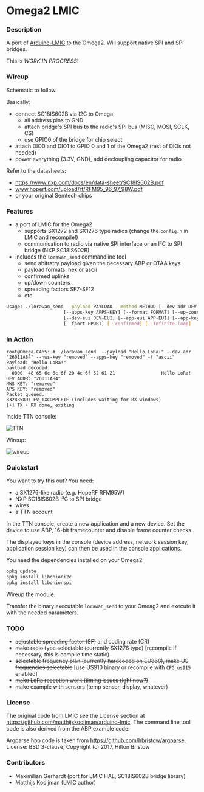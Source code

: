 # Omega2 LMIC

### Description

A port of [Arduino-LMIC](https://github.com/matthijskooijman/arduino-lmic) to the Omega2. Will support native SPI and SPI bridges.

This is *WORK IN PROGRESS*!

### Wireup

Schematic to follow.

Basically:
* connect SC18IS602B via I2C to Omega
   * all address pins to GND
   * attach bridge's SPI bus to the radio's SPI bus (MISO, MOSI, SCLK, CS)
   * use GPIO0 of the bridge for chip select
* attach DIO0 and DIO1 to GPIO 0 and 1 of the Omega2 (rest of DIOs not needed)
* power everything (3.3V, GND), add decloupling capacitor for radio

Refer to the datasheets:
* https://www.nxp.com/docs/en/data-sheet/SC18IS602B.pdf
* www.hoperf.com/upload/rf/RFM95_96_97_98W.pdf
* or your original Semtech chips

### Features

* a port of LMIC for the Omega2
  * supports SX1272 and SX1276 type radios  (change the `config.h` in LMIC and recompile!)
  * communication to radio via native SPI interface or an I²C to SPI bridge (NXP SC18IS602B)
* includes the `lorawan_send` commandline tool 
  * send abitratry payload given the necessary ABP or OTAA keys
  * payload formats: hex or ascii 
  * confirmed uplinks 
  * up/down counters 
  * spreading factors SF7-SF12
  * etc
  
```sh
Usage: ./lorawan_send --payload PAYLOAD --method METHOD [--dev-adr DEV-ADR] [--nws-key NWS-KEY] 
                     [--apps-key APPS-KEY] [--format FORMAT] [--up-counter UP-COUNTER] [--down-counter DOWN-COUNTER] 
                     [--dev-eui DEV-EUI] [--app-eui APP-EUI] [--app-key APP-KEY] [--spreading-factor SPREADING-FACTOR] 
                     [--fport FPORT] [--confirmed] [--infinite-loop]
```

### In Action

```
root@Omega-C465:~# ./lorawan_send  --payload "Hello LoRa!" --dev-adr "26011A84" --nws-key "removed" --apps-key "removed" -f "ascii"
Payload: "Hello LoRa!"
payload decoded:
  0000  48 65 6c 6c 6f 20 4c 6f 52 61 21                 Hello LoRa!
DEV ADDR: "26011A84"
NWS KEY: "removed"
APS KEY: "removed"
Packet queued.
83288589: EV_TXCOMPLETE (includes waiting for RX windows)
[+] TX + RX done, exiting
```

Inside TTN console:

![TTN](https://github.com/maxgerhardt/omega2-lmic-lorawan/raw/master/img/TTN.png)

Wireup:

![wireup](https://github.com/maxgerhardt/omega2-lmic-lorawan/raw/master/img/IMG_20180619_135413.jpg)

### Quickstart

You want to try this out? You need: 
* a SX1276-like radio (e.g. HopeRF RFM95W)
* NXP SC18IS602B I²C to SPI bridge
* wires
* a TTN account

In the TTN console, create a new application and a new device. Set the device to use ABP, 16-bit framecounter and disable frame counter checks. 

The displayed keys in the console (device address, network session key, application session key) can then be used in the console applications.

You need the dependencies installed on your Omega2:

```sh
opkg update
opkg install libonioni2c 
opkg install libonionspi
```

Wireup the module.

Transfer the binary executable `lorawan_send` to your Omeag2 and execute it with the needed parameters.

### TODO

* ~~adjustable spreading factor (SF)~~ and coding rate (CR)
* ~~make radio type selectable (currently SX1276 type)~~ [recompile if necessary, this is compile time static)
* ~~selectable frequency plan (currently hardcoded on EU868), make US frequencies selectable~~ [use US910 binary or recompile with `CFG_us915` enabled]
* ~~make LoRa reception work (timing issues right now?)~~	
* ~~make example with sensors (temp sensor, display, whatever)~~

### License

The original code from LMIC see the License section at https://github.com/matthijskooijman/arduino-lmic.
The command line tool code is also derived from the ABP example code.

Argparse.hpp code is taken from https://github.com/hbristow/argparse.
License: BSD 3-clause, Copyright (c) 2017, Hilton Bristow

### Contributors

* Maximilian Gerhardt (port for LMIC HAL, SC18IS602B bridge library)
* Matthijs Kooijman (LMIC author)